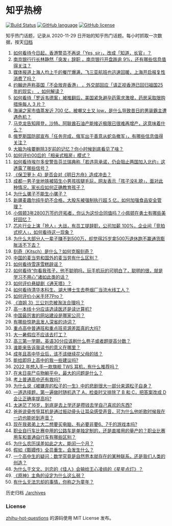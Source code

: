 # 知乎热榜
[![Build Status](https://github.com/ToWeLong/zhihu-hot-questions/workflows/CI/badge.svg)](https://github.com/ToWeLong/zhihu-hot-questions/actions)
[![GitHub language](https://img.shields.io/badge/language-golang-orange.svg)](https://golang.org/)
[![GitHub license](https://img.shields.io/github/license/ToWeLong/zhihu-hot-questions)](https://github.com/ToWeLong/zhihu-hot-questions/blob/main/LICENSE)

知乎热门话题，记录从 2020-11-29 日开始的知乎热门话题。每小时抓取一次数据，按天[归档](./archives)

<!-- BEGIN -->

1. [如何看待今日起，香港警员不再说「Yes, sir」，改成「知道，长官」？](https://www.zhihu.com/question/540836492)
1. [南京银行行长林静然「突发」辞职 ，南京银行开盘跌逾 9%，还有哪些信息值得关注？](https://www.zhihu.com/question/540762423)
1. [媒体报道上海人均上千的餐厅爆满，飞三亚航班也迅速回暖，上海开启报复性消费了吗？](https://www.zhihu.com/question/540572641)
1. [约翰逊声称英国「不会放弃香港」 ，外交部回应「请正视香港已回归祖国25年的现实」 ，如何解读？](https://www.zhihu.com/question/540984078)
1. [如何看待「罗诉韦德案」被推翻后，美国紧急避孕药需求激增，药房采取限购措施每人 3 片？](https://www.zhihu.com/question/540313493)
1. [海澜之家市值蒸发近 700 亿，被嘲又土又 low，是什么导致昔日的男装霸主遭遇危机？](https://www.zhihu.com/question/540741564)
1. [马克龙告知拜登，沙特、阿联酋石油产能接近极限已很难再增产，这意味着什么？](https://www.zhihu.com/question/540582338)
1. [俄罗斯国防部宣布「任务完成，俄军出于善意从蛇岛撤军」，有哪些信息值得关注？](https://www.zhihu.com/question/540790714)
1. [大脑为啥要删除3岁前的记忆？你小时候到底看见了啥？](https://www.zhihu.com/question/518355959)
1. [如何评价00后的「相亲式租房」模式？](https://www.zhihu.com/question/540931145)
1. [如何看待埃尔多安警告芬兰瑞典称「若违背承诺，仍会阻止两国加入北约」这透露了哪些信号？](https://www.zhihu.com/question/540953490)
1. [《保卫萝卜 4》是否会对《明日方舟》造成冲击？](https://www.zhihu.com/question/540742655)
1. [成都一男子坐地铁被陌生小男孩拔腿毛玩，网友表示「孩子没礼貌」，面对此种情况，家长应如何正确教育孩子？](https://www.zhihu.com/question/540733259)
1. [为什么骡子不能生小骡子？](https://www.zhihu.com/question/540286511)
1. [新疆麦趣尔纯牛奶不合格，大股东被强制执行超 5 亿，如何加强食品安全管理？](https://www.zhihu.com/question/540809854)
1. [小佩顿3年2800万签约开拓者，你认为这份合同值吗？小佩顿在勇士有哪些美好回忆？](https://www.zhihu.com/question/541001909)
1. [芯片行业上演「抢人」大战，有员工提辞职，公司加薪 100%，企业间「竞拍式挖人」，如何看待这一现象？](https://www.zhihu.com/question/540908367)
1. [为什么大部分人一辈子赚不到500万，却觉得25岁拿500万退休跑不赢通货膨胀活不下去？](https://www.zhihu.com/question/431742535)
1. [刻奇（Kitsch）是什么？如何克服刻奇？](https://www.zhihu.com/question/27039705)
1. [中国的麦当劳和国外的麦当劳有什么区别？](https://www.zhihu.com/question/472533682)
1. [如何看待雪莲雪糕辟谣？](https://www.zhihu.com/question/540751023)
1. [如何看待“你看我孩子，他不聪明吗，玩手机玩的可明白了，聪明的很，就是学习不用心”诸如此类的话？](https://www.zhihu.com/question/540719007)
1. [如何评价悬疑剧《通天塔》？](https://www.zhihu.com/question/539070694)
1. [如何看待清华本科生、湖大博士生去卷烟厂当流水线工人？](https://www.zhihu.com/question/540827549)
1. [如何评价小米手环7Pro？](https://www.zhihu.com/question/540723954)
1. [《浪姐 3》三公刘恋被淘汰合理吗？](https://www.zhihu.com/question/540939558)
1. [高一本线十分应该选读医还是读计算机?](https://www.zhihu.com/question/540843928)
1. [中国最厉害的网站建设是哪家公司？](https://www.zhihu.com/question/22810354)
1. [有哪些惊艳且发人深省的诗词？](https://www.zhihu.com/question/329736204)
1. [重点高中普通班和重点班资源差距真的大吗?](https://www.zhihu.com/question/540968154)
1. [大一暑假应不应该去打工？](https://www.zhihu.com/question/540844230)
1. [高三第一学期，英语30分应该刷什么卷子或者题提高分数？](https://www.zhihu.com/question/539601925)
1. [谁能来告诉我读书的意义在哪里？](https://www.zhihu.com/question/540744346)
1. [成年且高中毕业后，该不该继续花父母的钱？](https://www.zhihu.com/question/540899743)
1. [能给即将上高中的我一些建议吗?](https://www.zhihu.com/question/540958492)
1. [2022 年想入手一款旗舰 TWS 耳机，有什么推荐吗？](https://www.zhihu.com/question/515605457)
1. [在末日丧尸屯物躺平中，最大的问题是什么？](https://www.zhihu.com/question/524061596)
1. [考上普通高中还有救吗?](https://www.zhihu.com/question/539542765)
1. [为什么说《被嫌弃的松子的一生》中的悲剧很大一部分来源松子自身？](https://www.zhihu.com/question/534551718)
1. [一道选择题，第一遍做时随机选了 A，检查时又排除了 B 和 C，把答案改成 D 会让正确率提高吗?](https://www.zhihu.com/question/539113539)
1. [太迷茫了16岁，到底是去上学还是攒钱去学自己喜欢的东西?](https://www.zhihu.com/question/535647018)
1. [爸爸说骨传导耳机是通过振动骨头让耳朵感受声音，可为什么他听歌时候我在一边也能听到声音？](https://www.zhihu.com/question/532883133)
1. [现在我弟弟上大二想要买电脑，有必要非要6、7千的游戏本吗?](https://www.zhihu.com/question/540811623)
1. [职业自行车比赛中用的公路车是单独定制的，还是直接用的量产的？职业比赛用车和普通自行车有哪些区别？](https://www.zhihu.com/question/534561492)
1. [为什么农历误差如此之大，能闰一个月？](https://www.zhihu.com/question/514307216)
1. [假如《甄嬛传》全员重生，会发生什么？](https://www.zhihu.com/question/475022131)
1. [一个高中生的疑问：数学究竟是自然界本就存在的某种联系，还是我们人类的创造？](https://www.zhihu.com/question/530184935)
1. [为什么于文文、刘恋的《佳人》会输给王心凌组的《星星点灯》？](https://www.zhihu.com/question/540939045)
1. [《原神》主角的设定为什么这么弱？](https://www.zhihu.com/question/540561063)
1. [有什么无法忘却的事情，你称之为童年？](https://www.zhihu.com/question/307539671)

<!-- END -->

历史归档 [./archives](./archives)


### License
[zhihu-hot-questions](https://github.com/towelong/zhihu-hot-questions) 的源码使用 MIT License 发布。